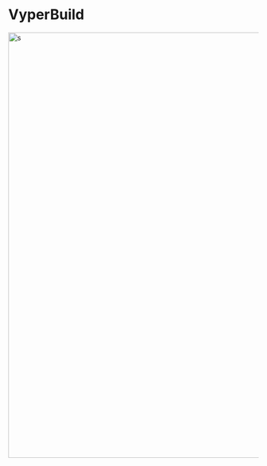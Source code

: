 # VyperBuild
<img width="1919" height="856" alt="s" src="https://github.com/user-attachments/assets/8cfea161-7512-473e-b976-0b1bcfaa840a" />
